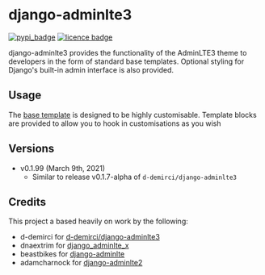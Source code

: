 # django-adminlte3
[![pypi_badge](https://badge.fury.io/py/django-adminlte3-amigne.png)](https://pypi.org/project/django-adminlte3-amigne/)
[![licence badge](https://img.shields.io/badge/license-MIT-blue.svg)](https://raw.githubusercontent.com/amigne/django-adminlte3/master/LICENSE)

django-adminlte3 provides the functionality of the AdminLTE3 theme
to developers in the form of standard base templates. Optional styling for
Django's built-in admin interface is also provided.

<!--## Installation

Installation using pip:

    pip install django-adminlte3

Add to installed apps:

    INSTALLED_APPS = [
         # General use templates & template tags (should appear first)
        'adminlte3',
         # Optional: Django admin theme (must be before django.contrib.admin)
        'adminlte3_theme',

        ...
    ]

Don't forget to collect static
    
    python manage.py collectstatic -->

## Usage
The [base template] is designed to be highly customisable. Template blocks are provided to
allow you to hook in customisations as you wish

<!--### Admin Theme Usage
Install as per the above installation instructions. The django admin UI should then change as expected.-->

<!--### Documentation
Can be found at: http://django-adminlte3.readthedocs.io-->

## Versions
* v0.1.99 (March 9th, 2021)
  * Similar to release v0.1.7-alpha of `d-demirci/django-adminlte3`
    
## Credits
This project a based heavily on work by the following:
* d-demirci for [d-demirci/django-adminlte3]
* dnaextrim for [django_adminlte_x]
* beastbikes for [django-adminlte]
* adamcharnock for [django-adminlte2]


<!-- ## Screenshots
Admin Area:
* Home :![admin screenshot](https://user-images.githubusercontent.com/24219129/68544333-214e8c00-03d3-11ea-91a1-4cfb94d2b136.png)
* Model :![model screenshot](https://user-images.githubusercontent.com/24219129/68544364-77233400-03d3-11ea-97b3-350884c68f6a.png)
* Editing Model: ![model edit](https://user-images.githubusercontent.com/24219129/68544387-b6518500-03d3-11ea-9f28-27df1d996b06.png)

Site Area:
* Landing: ![site area](https://user-images.githubusercontent.com/24219129/68544298-cd43a780-03d2-11ea-8506-3abfa341a914.png) -->

[base template]: https://github.com/d-demirci/django-adminlte3/blob/master/adminlte3/templates/adminlte/base.html
[d-demirci/django-adminlte3]: https://github.com/d-demirci/django-adminlte3
[django_adminlte_x]: https://github.com/dnaextrim/django_adminlte_x
[django-adminlte]: https://github.com/beastbikes/django-adminlte/
[django-adminlte2]: https://github.com/adamcharnock/
